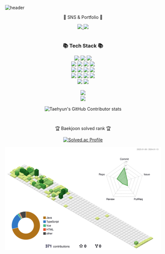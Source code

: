 ![header](https://capsule-render.vercel.app/api?type=venom&color=auto&height=400&section=header&text=Welcome!+Jinny's%20Github&fontSize=70)


<div align=center>
	<p>🎨 SNS & Portfolio 🎨</p>
</div>
<div align=center>	
	<a href="https://[gentle-snowboard-1c6.notion.site/Yermi-5e8c65dba4df4ab09e83665cf2ee001d](https://www.notion.so/ffc7b87060a34200b0e3d167918dc17f?pvs=4)">
	<img src="https://img.shields.io/badge/Portfolio-FF3633?style=flat&logo=Micro.blog&logoColor=white" />
	</a>	
	<a href="https://aldls819.tistory.com">
	<img src="https://img.shields.io/badge/Blog-FF9800?style=flat&logo=Blogger&logoColor=white" />
	</a>
	<br>
</div>
<br>


<div align=center>
	<h3>📚 Tech Stack 📚</h3>
</div>
<div align="center">
	<img src="https://img.shields.io/badge/JavaScript-F7DF1E?style=for-the-badge&logo=JavaScript&logoColor=white" />
	<img src="https://img.shields.io/badge/typescript-3178C6?style=for-the-badge&logo=typeScriptt&logoColor=white" />
	<img src="https://img.shields.io/badge/Java-007396?style=for-the-badge&logo=Conda-Forge&logoColor=white" />
	<br>
	<img src="https://img.shields.io/badge/react-61DAFB?style=for-the-badge&logo=react&logoColor=black"> 
	<img src="https://img.shields.io/badge/vue.js-4FC08D?style=for-the-badge&logo=vue.js&logoColor=white">
	<img src="https://img.shields.io/badge/Spring-6DB33F?style=for-the-badge&logo=Spring&logoColor=white" />	
	<img src="https://img.shields.io/badge/jQuery-0769AD?style=for-the-badge&logo=jQuery&logoColor=white" />
	<br>
	<img src="https://img.shields.io/badge/Oracle%20SQL-F80000?style=for-the-badge&logo=Oracle&logoColor=white" />
	<img src="https://img.shields.io/badge/MySQL-4479A1?style=for-the-badge&logo=MySQL&logoColor=white" />
	<img src="https://img.shields.io/badge/MariaDB-003545?style=for-the-badge&logo=MariaDB&logoColor=white" />
	<img src="https://img.shields.io/badge/Linux-FCC624?style=for-the-badge&logo=Linux&logoColor=white" />
	<br> 
	<img src="https://img.shields.io/badge/html5-E34F26?style=for-the-badge&logo=html5&logoColor=white"> 
	<img src="https://img.shields.io/badge/css-1572B6?style=for-the-badge&logo=css3&logoColor=white">  
	<img src="https://img.shields.io/badge/github-181717?style=for-the-badge&logo=github&logoColor=white"> 
	<img src="https://img.shields.io/badge/git-F05032?style=for-the-badge&logo=git&logoColor=white"> 
	<br>
	<img src="https://img.shields.io/badge/firebase-FFCA28?style=for-the-badge&logo=firebase&logoColor=white">   
	<img src="https://img.shields.io/badge/bootstrap-7952B3?style=for-the-badge&logo=bootstrap&logoColor=white">
</div>
<div align=center>
	<br>
<img src="https://github-readme-stats.vercel.app/api/top-langs/?username=aldls819&layout=compact">
	<br>
<img src="https://github-readme-stats.vercel.app/api?username=aldls819&show_icons=true">
	<br>

![Taehyun's GitHub Contributor stats](https://github-contributor-stats.vercel.app/api?username=aldls819)

<br>
<p>🏆 Baekjoon solved rank 🏆</p>
	
[![Solved.ac Profile](http://mazassumnida.wtf/api/v2/generate_badge?boj=aldls819)](https://solved.ac/aldls819)
</div>

![](./profile-3d-contrib/profile-green-animate.svg)

  
